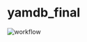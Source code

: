 # yamdb_final
![workflow](https://github.com/gregoskol/yamdb_final/actions/workflows/yamdb_workflow/badge.svg)
